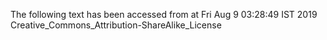 The following text has been accessed from at Fri Aug 9 03:28:49 IST 2019
Creative_Commons_Attribution-ShareAlike_License
